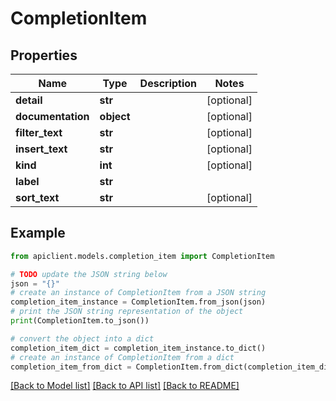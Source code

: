 # CompletionItem


## Properties

Name | Type | Description | Notes
------------ | ------------- | ------------- | -------------
**detail** | **str** |  | [optional] 
**documentation** | **object** |  | [optional] 
**filter_text** | **str** |  | [optional] 
**insert_text** | **str** |  | [optional] 
**kind** | **int** |  | [optional] 
**label** | **str** |  | 
**sort_text** | **str** |  | [optional] 

## Example

```python
from apiclient.models.completion_item import CompletionItem

# TODO update the JSON string below
json = "{}"
# create an instance of CompletionItem from a JSON string
completion_item_instance = CompletionItem.from_json(json)
# print the JSON string representation of the object
print(CompletionItem.to_json())

# convert the object into a dict
completion_item_dict = completion_item_instance.to_dict()
# create an instance of CompletionItem from a dict
completion_item_from_dict = CompletionItem.from_dict(completion_item_dict)
```
[[Back to Model list]](../README.md#documentation-for-models) [[Back to API list]](../README.md#documentation-for-api-endpoints) [[Back to README]](../README.md)


